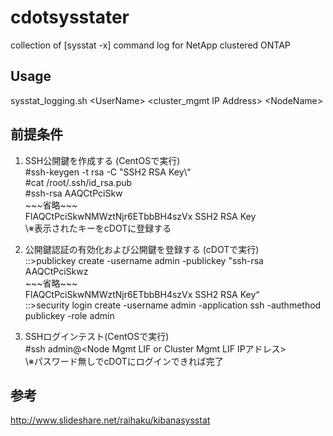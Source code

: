 # cdotsysstater
collection of \[sysstat -x\] command log for NetApp clustered ONTAP
## Usage
sysstat_logging.sh \<UserName\> \<cluster_mgmt IP Address\> \<NodeName\>

## 前提条件
1. SSH公開鍵を作成する \(CentOSで実行\)  
 \#ssh\-keygen \-t rsa \-C \"SSH2 RSA Key\“  
 \#cat \/root\/\.ssh\/id_rsa\.pub  
 \#ssh-rsa AAQCtPciSkw  
  \~\~\~省略\~\~\~  
  FlAQCtPciSkwNMWztNjr6ETbbBH4szVx SSH2 RSA Key  
\※表示されたキーをcDOTに登録する  
  
2. 公開鍵認証の有効化および公開鍵を登録する (cDOTで実行)  
\:\:\>publickey create -username admin -publickey "ssh-rsa AAQCtPciSkwz  
\~\~\~省略\~\~\~  
FlAQCtPciSkwNMWztNjr6ETbbBH4szVx SSH2 RSA Key“  
\:\:\>security login create -username admin -application ssh -authmethod publickey -role admin  

3. SSHログインテスト(CentOSで実行)  
  \#ssh admin\@\<Node Mgmt LIF or Cluster Mgmt LIF IPアドレス\>  
\※パスワード無しでcDOTにログインできれば完了  

## 参考
http://www.slideshare.net/raihaku/kibanasysstat
